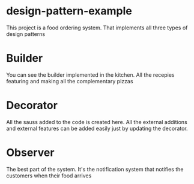 # design-pattern-example

This project is a food ordering system. That implements all three types of
design patterns

# Builder

You can see the builder implemented in the kitchen. All the recepies
featuring and making all the complementary pizzas

# Decorator

All the sauss added to the code is created here. All the external additions and
external features can be added easily just by updating the decorator.

# Observer

The best part of the system. It's the notification system that notifies the
customers when their food arrives
